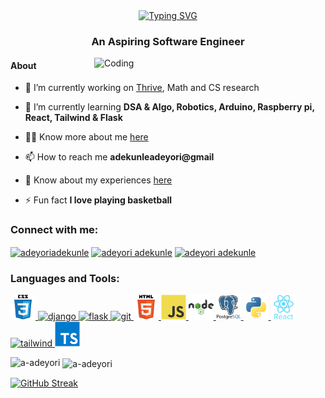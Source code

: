 <div align="center">
 <a href=""><img src="https://readme-typing-svg.herokuapp.com?font=Rubik+Doodle+Shadow&size=35&pause=2000&color=A0DA7DC7&center=true&random=false&width=450&lines=Adeyori+Adekunle" alt="Typing SVG" /></a>
</div>
<h3 align="center">An Aspiring Software Engineer</h3>

<img align="right" alt="Coding" width="370" src="https://miro.medium.com/max/680/0*7Q3yvSIv_t0ioJ-Z.gif"/>

#### About
- 🔭 I’m currently working on [Thrive](https://www.aamu.edu/about/inside-aamu/news/students-created-ai-assisted-mental-health-platform-for-black-and-hispanic-communities.html
), Math and CS research

- 🌱 I’m currently learning **DSA & Algo, Robotics, Arduino, Raspberry pi, React, Tailwind & Flask**

- 👨‍💻 Know more about me [here](https://adeyori.me)

- 📫 How to reach me **adekunleadeyori@gmail**

- 📄 Know about my experiences [here](https://drive.google.com/file/d/15WPG4I7_Y5v7kMRE-UxxsPeV4xQBVMcR/view?usp=sharing)
- ⚡ Fun fact **I love playing basketball**

<h3 align="left">Connect with me:</h3>
<p align="left">
<a href="https://twitter.com/adeyoriadekunle" target="blank"><img align="center" src="https://raw.githubusercontent.com/rahuldkjain/github-profile-readme-generator/master/src/images/icons/Social/twitter.svg" alt="adeyoriadekunle" height="30" width="40" /></a>
<a href="https://linkedin.com/in/adeyori adekunle" target="blank"><img align="center" src="https://raw.githubusercontent.com/rahuldkjain/github-profile-readme-generator/master/src/images/icons/Social/linked-in-alt.svg" alt="adeyori adekunle" height="30" width="40" /></a>
<a href="https://www.youtube.com/c/adeyori adekunle" target="blank"><img align="center" src="https://raw.githubusercontent.com/rahuldkjain/github-profile-readme-generator/master/src/images/icons/Social/youtube.svg" alt="adeyori adekunle" height="30" width="40" /></a>
</p>

<h3 align="left">Languages and Tools:</h3>
<p align="left"> <a href="https://www.w3schools.com/css/" target="_blank" rel="noreferrer"> <img src="https://raw.githubusercontent.com/devicons/devicon/master/icons/css3/css3-original-wordmark.svg" alt="css3" width="40" height="40"/> </a> <a href="https://www.djangoproject.com/" target="_blank" rel="noreferrer"> <img src="https://cdn.worldvectorlogo.com/logos/django.svg" alt="django" width="40" height="40"/> </a> <a href="https://flask.palletsprojects.com/" target="_blank" rel="noreferrer"> <img src="https://www.vectorlogo.zone/logos/pocoo_flask/pocoo_flask-icon.svg" alt="flask" width="40" height="40"/> </a> <a href="https://git-scm.com/" target="_blank" rel="noreferrer"> <img src="https://www.vectorlogo.zone/logos/git-scm/git-scm-icon.svg" alt="git" width="40" height="40"/> </a> <a href="https://www.w3.org/html/" target="_blank" rel="noreferrer"> <img src="https://raw.githubusercontent.com/devicons/devicon/master/icons/html5/html5-original-wordmark.svg" alt="html5" width="40" height="40"/> </a> <a href="https://developer.mozilla.org/en-US/docs/Web/JavaScript" target="_blank" rel="noreferrer"> <img src="https://raw.githubusercontent.com/devicons/devicon/master/icons/javascript/javascript-original.svg" alt="javascript" width="40" height="40"/> </a> <a href="https://nodejs.org" target="_blank" rel="noreferrer"> <img src="https://raw.githubusercontent.com/devicons/devicon/master/icons/nodejs/nodejs-original-wordmark.svg" alt="nodejs" width="40" height="40"/> </a> <a href="https://www.postgresql.org" target="_blank" rel="noreferrer"> <img src="https://raw.githubusercontent.com/devicons/devicon/master/icons/postgresql/postgresql-original-wordmark.svg" alt="postgresql" width="40" height="40"/> </a> <a href="https://www.python.org" target="_blank" rel="noreferrer"> <img src="https://raw.githubusercontent.com/devicons/devicon/master/icons/python/python-original.svg" alt="python" width="40" height="40"/> </a> <a href="https://reactjs.org/" target="_blank" rel="noreferrer"> <img src="https://raw.githubusercontent.com/devicons/devicon/master/icons/react/react-original-wordmark.svg" alt="react" width="40" height="40"/> </a> <a href="https://tailwindcss.com/" target="_blank" rel="noreferrer"> <img src="https://www.vectorlogo.zone/logos/tailwindcss/tailwindcss-icon.svg" alt="tailwind" width="40" height="40"/> </a> <a href="https://www.typescriptlang.org/" target="_blank" rel="noreferrer"> <img src="https://raw.githubusercontent.com/devicons/devicon/master/icons/typescript/typescript-original.svg" alt="typescript" width="40" height="40"/> </a> </p>

<p><img align="left" src="https://github-readme-stats.vercel.app/api/top-langs?username=a-adeyori&show_icons=true&locale=en&layout=compact&theme=dark" alt="a-adeyori" /></p>

<p>&nbsp;<img align="center" src="https://github-readme-stats.vercel.app/api?username=a-adeyori&show_icons=true&locale=en&theme=dark" alt="a-adeyori" /></p>

<a href="https://git.io/streak-stats"><img src="https://github-readme-streak-stats.herokuapp.com?user=a-adeyori&theme=dark" alt="GitHub Streak" /></a>


